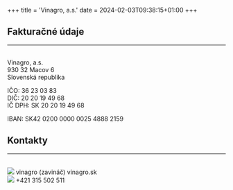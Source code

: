 +++
title = 'Vinagro, a.s.'
date = 2024-02-03T09:38:15+01:00
+++

## Fakturačné údaje
---
\
Vinagro, a.s.\
930 32 Macov 6\
Slovenská republika

IČO: 36 23 03 83\
DIČ: 20 20 19 49 68\
IČ DPH: SK 20 20 19 49 68

IBAN: SK42 0200 0000 0025 4888 2159

## Kontakty
---
\
![](images/icon-email.svg) vinagro (zavináč) vinagro.sk\
![](images/icon-phone.svg) +421 315 502 511

